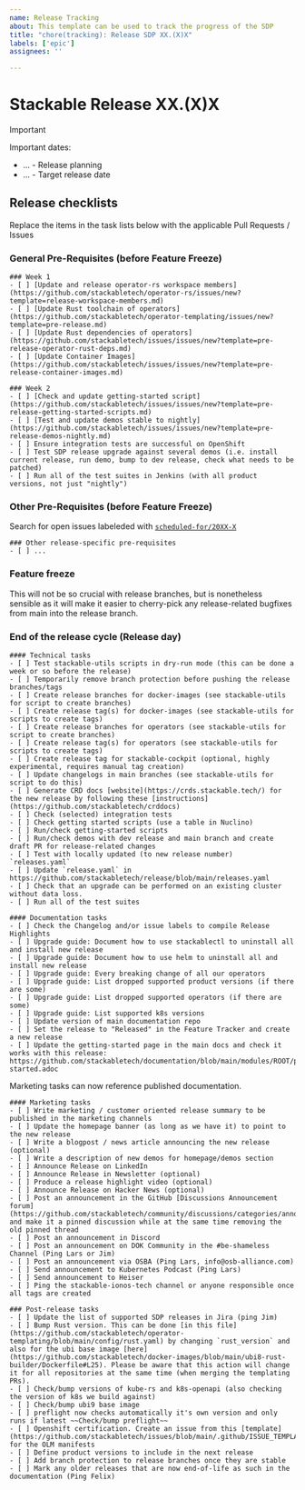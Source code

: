 ```yaml
---
name: Release Tracking
about: This template can be used to track the progress of the SDP
title: "chore(tracking): Release SDP XX.(X)X"
labels: ['epic']
assignees: ''

---
```


<!--
    DO NOT REMOVE THIS COMMENT. It is intended for people who might copy/paste from the previous release issue.
    This was created by an issue template: https://github.com/stackabletech/issues/issues/new/choose.
-->

# Stackable Release XX.(X)X

> [!IMPORTANT]
> Important dates:
> - ... - Release planning
> - ... - Target release date

## Release checklists

Replace the items in the task lists below with the applicable Pull Requests / Issues

### General Pre-Requisites (before Feature Freeze)

```[tasklist]
### Week 1
- [ ] [Update and release operator-rs workspace members](https://github.com/stackabletech/operator-rs/issues/new?template=release-workspace-members.md)
- [ ] [Update Rust toolchain of operators](https://github.com/stackabletech/operator-templating/issues/new?template=pre-release.md)
- [ ] [Update Rust dependencies of operators](https://github.com/stackabletech/issues/issues/new?template=pre-release-operator-rust-deps.md)
- [ ] [Update Container Images](https://github.com/stackabletech/issues/issues/new?template=pre-release-container-images.md)
```

```[tasklist]
### Week 2
- [ ] [Check and update getting-started script](https://github.com/stackabletech/issues/issues/new?template=pre-release-getting-started-scripts.md)
- [ ] [Test and update demos stable to nightly](https://github.com/stackabletech/issues/issues/new?template=pre-release-demos-nightly.md)
- [ ] Ensure integration tests are successful on OpenShift
- [ ] Test SDP release upgrade against several demos (i.e. install current release, run demo, bump to dev release, check what needs to be patched)
- [ ] Run all of the test suites in Jenkins (with all product versions, not just "nightly")
```

### Other Pre-Requisites (before Feature Freeze)

Search for open issues labeleded with [`scheduled-for/20XX-X`](https://github.com/search?q=org%3Astackabletech+label%3Ascheduled-for%2F20XX-X&type=issues&state=open)

```[tasklist]
### Other release-specific pre-requisites
- [ ] ...
```

### Feature freeze

This will not be so crucial with release branches, but is nonetheless sensible as it will make it easier to cherry-pick any release-related bugfixes from main into the release branch.

### End of the release cycle (Release day)

```[tasklist]
#### Technical tasks
- [ ] Test stackable-utils scripts in dry-run mode (this can be done a week or so before the release)
- [ ] Temporarily remove branch protection before pushing the release branches/tags
- [ ] Create release branches for docker-images (see stackable-utils for script to create branches)
- [ ] Create release tag(s) for docker-images (see stackable-utils for scripts to create tags)
- [ ] Create release branches for operators (see stackable-utils for script to create branches)
- [ ] Create release tag(s) for operators (see stackable-utils for scripts to create tags)
- [ ] Create release tag for stackable-cockpit (optional, highly experimental, requires manual tag creation)
- [ ] Update changelogs in main branches (see stackable-utils for script to do this)
- [ ] Generate CRD docs [website](https://crds.stackable.tech/) for the new release by following these [instructions](https://github.com/stackabletech/crddocs)
- [ ] Check (selected) integration tests
- [ ] Check getting started scripts (use a table in Nuclino)
- [ ] Run/check getting-started scripts
- [ ] Run/check demos with dev release and main branch and create draft PR for release-related changes
- [ ] Test with locally updated (to new release number) `releases.yaml`
- [ ] Update `release.yaml` in https://github.com/stackabletech/release/blob/main/releases.yaml
- [ ] Check that an upgrade can be performed on an existing cluster without data loss.
- [ ] Run all of the test suites
```

```[tasklist]
#### Documentation tasks
- [ ] Check the Changelog and/or issue labels to compile Release Highlights
- [ ] Upgrade guide: Document how to use stackablectl to uninstall all and install new release
- [ ] Upgrade guide: Document how to use helm to uninstall all and install new release
- [ ] Upgrade guide: Every breaking change of all our operators
- [ ] Upgrade guide: List dropped supported product versions (if there are some)
- [ ] Upgrade guide: List dropped supported operators (if there are some)
- [ ] Upgrade guide: List supported k8s versions
- [ ] Update version of main documentation repo
- [ ] Set the release to "Released" in the Feature Tracker and create a new release
- [ ] Update the getting-started page in the main docs and check it works with this release: https://github.com/stackabletech/documentation/blob/main/modules/ROOT/pages/getting-started.adoc
```

Marketing tasks can now reference published documentation.

```[tasklist]
#### Marketing tasks
- [ ] Write marketing / customer oriented release summary to be published in the marketing channels
- [ ] Update the homepage banner (as long as we have it) to point to the new release
- [ ] Write a blogpost / news article announcing the new release (optional)
- [ ] Write a description of new demos for homepage/demos section
- [ ] Announce Release on LinkedIn
- [ ] Announce Release in Newsletter (optional)
- [ ] Produce a release highlight video (optional)
- [ ] Announce Release on Hacker News (optional)
- [ ] Post an announcement in the GitHub [Discussions Announcement forum](https://github.com/stackabletech/community/discussions/categories/announcements) and make it a pinned discussion while at the same time removing the old pinned thread
- [ ] Post an announcement in Discord
- [ ] Post an announcement on DOK Community in the #be-shameless Channel (Ping Lars or Jim)
- [ ] Post an announcement via OSBA (Ping Lars, info@osb-alliance.com)
- [ ] Send announcement to Kubernetes Podcast (Ping Lars)
- [ ] Send announcement to Heiser
- [ ] Ping the stackable-ionos-tech channel or anyone responsible once all tags are created
```

```[tasklist]
### Post-release tasks
- [ ] Update the list of supported SDP releases in Jira (ping Jim)
- [ ] Bump Rust version. This can be done [in this file](https://github.com/stackabletech/operator-templating/blob/main/config/rust.yaml) by changing `rust_version` and also for the ubi base image [here](https://github.com/stackabletech/docker-images/blob/main/ubi8-rust-builder/Dockerfile#L25). Please be aware that this action will change it for all repositories at the same time (when merging the templating PRs).
- [ ] Check/bump versions of kube-rs and k8s-openapi (also checking the version of k8s we build against)
- [ ] Check/bump ubi9 base image
- [ ] preflight now checks automatically it's own version and only runs if latest ~~Check/bump preflight~~
- [ ] Openshift certification. Create an issue from this [template](https://github.com/stackabletech/issues/blob/main/.github/ISSUE_TEMPLATE/olm_manifests.md) for the OLM manifests
- [ ] Define product versions to include in the next release
- [ ] Add branch protection to release branches once they are stable
- [ ] Mark any older releases that are now end-of-life as such in the documentation (Ping Felix)
```

